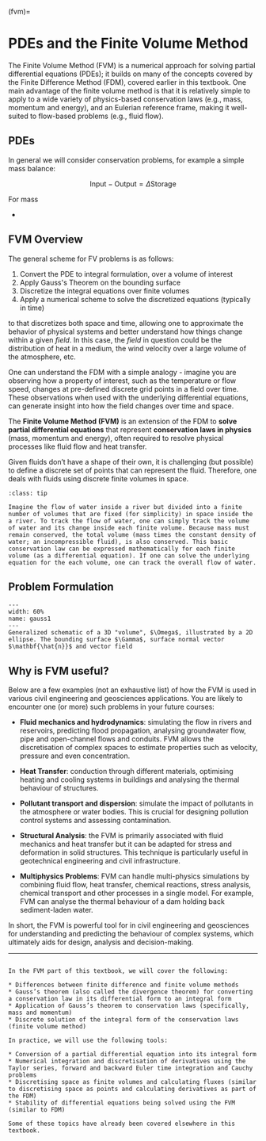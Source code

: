 (fvm)=
# PDEs and the Finite Volume Method

The Finite Volume Method (FVM) is a numerical approach for solving partial differential equations (PDEs); it builds on many of the concepts covered by the Finite Difference Method (FDM), covered earlier in this textbook. One main advantage of the finite volume method is that it is relatively simple to apply to a wide variety of physics-based conservation laws (e.g., mass, momentum and energy), and an Eulerian reference frame, making it well-suited to flow-based problems (e.g., fluid flow). 

## PDEs

In general we will consider conservation problems, for example a simple mass balance:

$$
\textrm{Input} - \textrm{Output} = \Delta \textrm{Storage}
$$

For mass

- 

## FVM Overview

The general scheme for FV problems is as follows:

1. Convert the PDE to integral formulation, over a volume of interest
2. Apply Gauss's Theorem on the bounding surface
3. Discretize the integral equations over finite volumes
4. Apply a numerical scheme to solve the discretized equations (typically in time)


to that discretizes both space and time, allowing one to approximate the behavior of physical systems and better understand how things change within a given _field_. In this case, the _field_ in question could be the distribution of heat in a medium, the wind velocity over a large volume of the atmosphere, etc.  

One can understand the FDM with a simple analogy - imagine you are observing how a property of interest, such as the temperature or flow speed, changes at pre-defined discrete grid points in a field over time. These observations when used with the underlying differential equations, can generate insight into how the field changes over time and space.  

The **Finite Volume Method (FVM)** is an extension of the FDM to **solve partial differential equations** that represent **conservation laws in physics** (mass, momentum and energy), often required to resolve physical processes like fluid flow and heat transfer.  

Given fluids don’t have a shape of their own, it is challenging (but possible) to define a discrete set of points that can represent the fluid. Therefore, one deals with fluids using discrete finite volumes in space. 

```{admonition} Example
:class: tip

Imagine the flow of water inside a river but divided into a finite number of volumes that are fixed (for simplicity) in space inside the a river. To track the flow of water, one can simply track the volume of water and its change inside each finite volume. Because mass must remain conserved, the total volume (mass times the constant density of water; an incompressible fluid), is also conserved. This basic conservation law can be expressed mathematically for each finite volume (as a differential equation). If one can solve the underlying equation for the each volume, one can track the overall flow of water.

```

## Problem Formulation

```{figure} ./figs/gauss1.png
---
width: 60%
name: gauss1
---
Generalized schematic of a 3D "volume", $\Omega$, illustrated by a 2D ellipse. The bounding surface $\Gamma$, surface normal vector $\mathbf{\hat{n}}$ and vector field 
```



## Why is FVM useful?

Below are a few examples (not an exhaustive list) of how the FVM is used in various civil engineering and geosciences applications. You are likely to encounter one (or more) such problems in your future courses:

* **Fluid mechanics and hydrodynamics**: simulating the flow in rivers and reservoirs, predicting flood propagation, analysing groundwater flow, pipe and open-channel flows and conduits. FVM allows the discretisation of complex spaces to estimate properties such as velocity, pressure and even concentration.  

* **Heat Transfer**: conduction through different materials, optimising heating and cooling systems in buildings and analysing the thermal behaviour of structures.  

* **Pollutant transport and dispersion**: simulate the impact of pollutants in the atmosphere or water bodies. This is crucial for designing pollution control systems and assessing contamination. 

* **Structural Analysis**: the FVM is primarily associated with fluid mechanics and heat transfer but it can be adapted for stress and deformation in solid structures. This technique is particularly useful in geotechnical engineering and civil infrastructure. 

* **Multiphysics Problems**: FVM can handle multi-physics simulations by combining fluid flow, heat transfer, chemical reactions, stress analysis, chemical transport and other processes in a single model. For example, FVM can analyse the thermal behaviour of a dam holding back sediment-laden water. 

In short, the FVM is powerful tool for in civil engineering and geosciences for understanding and predicting the behaviour of complex systems, which ultimately aids for design, analysis and decision-making. 

---

```{admonition} FVM Objectives

In the FVM part of this textbook, we will cover the following:

* Differences between finite difference and finite volume methods
* Gauss’s theorem (also called the divergence theorem) for converting a conservation law in its differential form to an integral form
* Application of Gauss’s theorem to conservation laws (specifically, mass and momentum) 
* Discrete solution of the integral form of the conservation laws (finite volume method) 

In practice, we will use the following tools:

* Conversion of a partial differential equation into its integral form 
* Numerical integration and discretisation of derivatives using the Taylor series, forward and backward Euler time integration and Cauchy problems
* Discretising space as finite volumes and calculating fluxes (similar to discretising space as points and calculating derivatives as part of the FDM) 
* Stability of differential equations being solved using the FVM (similar to FDM) 

Some of these topics have already been covered elsewhere in this textbook.

``` 


